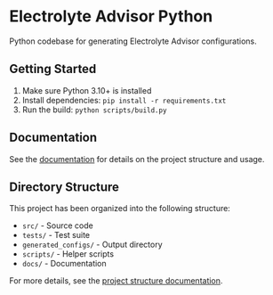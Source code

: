 # Electrolyte Advisor Python

Python codebase for generating Electrolyte Advisor configurations.

## Getting Started

1. Make sure Python 3.10+ is installed
2. Install dependencies: `pip install -r requirements.txt`
3. Run the build: `python scripts/build.py`

## Documentation

See the [documentation](docs/README.md) for details on the project structure and usage.

## Directory Structure

This project has been organized into the following structure:

- `src/` - Source code
- `tests/` - Test suite
- `generated_configs/` - Output directory
- `scripts/` - Helper scripts
- `docs/` - Documentation

For more details, see the [project structure documentation](docs/README.md). 